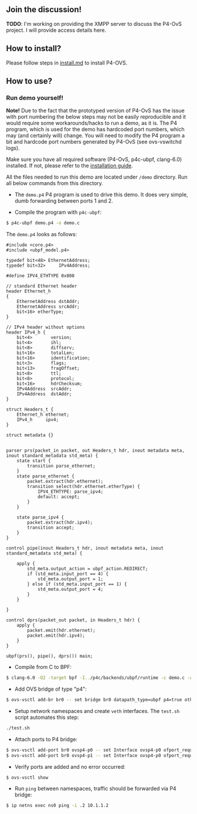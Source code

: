 ## Join the discussion!

**TODO**: I'm working on providing the XMPP server to discuss the P4-OvS project. I will provide access details here.

## How to install? 

Please follow steps in [install.md](./install.md) to install P4-OVS. 

## How to use?

### Run demo yourself!

**Note!** Due to the fact that the prototyped version of P4-OvS has the issue with port numbering the below steps may 
not be easily reproducible and it would require some workarounds/hacks to run a demo, as it is. The P4 program, which is used 
for the demo has hardcoded port numbers, which may (and certainly will) change. You will need to modify the P4 program a bit and 
hardcode port numbers generated by P4-OvS (see ovs-vswitchd logs). 

Make sure you have all required software (P4-OvS, p4c-ubpf, clang-6.0) installed. If not, please refer to the [installation guide](./install.md).

All the files needed to run this demo are located under `/demo` directory. Run all below commands from this directory.

* The `demo.p4` P4 program is used to drive this demo. It does very simple, dumb forwarding between ports 1 and 2.

* Compile the program with `p4c-ubpf`:

```bash
$ p4c-ubpf demo.p4 -o demo.c
```

The `demo.p4` looks as follows:

```
#include <core.p4>
#include <ubpf_model.p4>

typedef bit<48> EthernetAddress;
typedef bit<32>     IPv4Address;

#define IPV4_ETHTYPE 0x800

// standard Ethernet header
header Ethernet_h
{
    EthernetAddress dstAddr;
    EthernetAddress srcAddr;
    bit<16> etherType;
}

// IPv4 header without options
header IPv4_h {
    bit<4>       version;
    bit<4>       ihl;
    bit<8>       diffserv;
    bit<16>      totalLen;
    bit<16>      identification;
    bit<3>       flags;
    bit<13>      fragOffset;
    bit<8>       ttl;
    bit<8>       protocol;
    bit<16>      hdrChecksum;
    IPv4Address  srcAddr;
    IPv4Address  dstAddr;
}

struct Headers_t {
    Ethernet_h ethernet;
    IPv4_h     ipv4;
}

struct metadata {}


parser prs(packet_in packet, out Headers_t hdr, inout metadata meta, inout standard_metadata std_meta) {
    state start {
        transition parse_ethernet;
    }
    state parse_ethernet {
        packet.extract(hdr.ethernet);
        transition select(hdr.ethernet.etherType) {
            IPV4_ETHTYPE: parse_ipv4;
            default: accept;
        }
    }

    state parse_ipv4 {
        packet.extract(hdr.ipv4);
        transition accept;
    }
}

control pipe(inout Headers_t hdr, inout metadata meta, inout standard_metadata std_meta) {

    apply {
        std_meta.output_action = ubpf_action.REDIRECT;
        if (std_meta.input_port == 4) {
            std_meta.output_port = 1;
        } else if (std_meta.input_port == 1) {
            std_meta.output_port = 4;
        }
    }

}

control dprs(packet_out packet, in Headers_t hdr) {
    apply {
        packet.emit(hdr.ethernet);
        packet.emit(hdr.ipv4);
    }
}

ubpf(prs(), pipe(), dprs()) main;
```

* Compile from C to BPF:

```bash
$ clang-6.0 -O2 -target bpf -I../p4c/backends/ubpf/runtime -c demo.c -o demo.o
```

* Add OVS bridge of type "p4":

```bash
$ ovs-vsctl add-br br0 -- set bridge br0 datapath_type=ubpf p4=true other_config:program="$(pwd)/demo/demo.o"
```

* Setup network namespaces and create `veth` interfaces. The `test.sh` script automates this step:

```bash
./test.sh
```

* Attach ports to P4 bridge:

```bash
$ ovs-vsctl add-port br0 ovsp4-p0 -- set Interface ovsp4-p0 ofport_request=4
$ ovs-vsctl add-port br0 ovsp4-p1 -- set Interface ovsp4-p0 ofport_request=1
```

* Verify ports are added and no error occurred:

```bash
$ ovs-vsctl show
```

* Run ``ping`` between namespaces, traffic should be forwarded via P4 bridge:

```bash
$ ip netns exec ns0 ping -i .2 10.1.1.2
```
